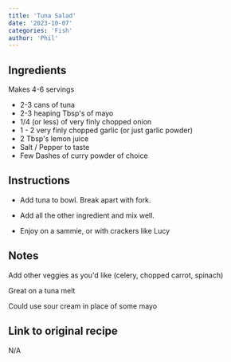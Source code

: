 ```yaml
---
title: 'Tuna Salad'
date: '2023-10-07'
categories: 'Fish'
author: 'Phil'
---
```


## Ingredients 

Makes 4-6 servings

- 2-3 cans of tuna
- 2-3 heaping Tbsp's of mayo
- 1/4 (or less) of very finly chopped onion
- 1 - 2 very finly chopped garlic (or just garlic powder)
- 2 Tbsp's lemon juice
- Salt / Pepper to taste
- Few Dashes of curry powder of choice

## Instructions

-  Add tuna to bowl. Break apart with fork. 

-  Add all the other ingredient and mix well.
    
-  Enjoy on a sammie, or with crackers like Lucy 


## Notes

Add other veggies as you'd like (celery, chopped carrot, spinach)

Great on a tuna melt

Could use sour cream in place of some mayo

## Link to original recipe
N/A
